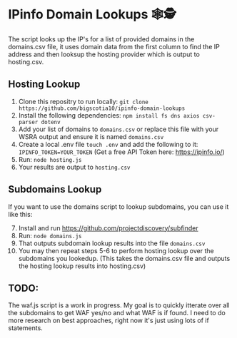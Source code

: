 # IPinfo Domain Lookups 🕸️🕵️

The script looks up the IP's for a list of provided domains in the domains.csv file, it uses domain data from the first column to find the IP address and then looksup the hosting provider which is output to hosting.csv.

## Hosting Lookup
1. Clone this repositry to run locally: ```git clone https://github.com/bigscotia10/ipinfo-domain-lookups```
2. Install the following dependencies: ```npm install fs dns axios csv-parser dotenv```
3. Add your list of domains to ```domains.csv``` or replace this file with your WSRA output and ensure it is named ```domains.csv``` 
4. Create a local .env file ```touch .env``` and add the following to it: ```IPINFO_TOKEN=YOUR_TOKEN``` (Get a free API Token here: https://ipinfo.io/)
5. Run: ```node hosting.js```
6. Your results are output to ```hosting.csv```

## Subdomains Lookup
If you want to use the domains script to lookup subdomains, you can use it like this:

7. Install and run https://github.com/projectdiscovery/subfinder
8. Run: ```node domains.js```
9. That outputs subdomain lookup results into the file ```domains.csv```
10. You may then repeat steps 5-6 to perform hosting lookup over the subdomains you lookedup. (This takes the domains.csv file and outputs the hosting lookup results into hosting.csv)

## TODO:
The waf.js script is a work in progress. My goal is to quickly itterate over all the subdomains to get WAF yes/no and what WAF is if found. I need to do more research on best approaches, right now it's just using lots of if statements.
